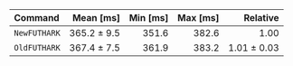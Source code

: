 | Command | Mean [ms] | Min [ms] | Max [ms] | Relative |
|:---|---:|---:|---:|---:|
| `NewFUTHARK` | 365.2 ± 9.5 | 351.6 | 382.6 | 1.00 |
| `OldFUTHARK` | 367.4 ± 7.5 | 361.9 | 383.2 | 1.01 ± 0.03 |

